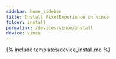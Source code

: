 ```yaml
---
sidebar: home_sidebar
title: Install PixelExperience on vince
folder: install
permalink: /devices/vince/install
device: vince
---
```

{% include templates/device_install.md %}
